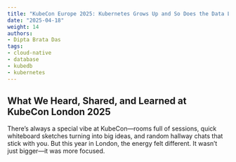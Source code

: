 ```yaml
---
title: "KubeCon Europe 2025: Kubernetes Grows Up and So Does the Data Layer | A Wrap-Up from AppsCode"
date: "2025-04-18"
weight: 14
authors:
- Dipta Brata Das
tags:
- cloud-native
- database
- kubedb
- kubernetes
---
```


## What We Heard, Shared, and Learned at KubeCon London 2025


There’s always a special vibe at KubeCon—rooms full of sessions, quick whiteboard sketches turning into big ideas, and random hallway chats that stick with you. But this year in London, the energy felt different. It wasn’t just bigger—it was more focused.

